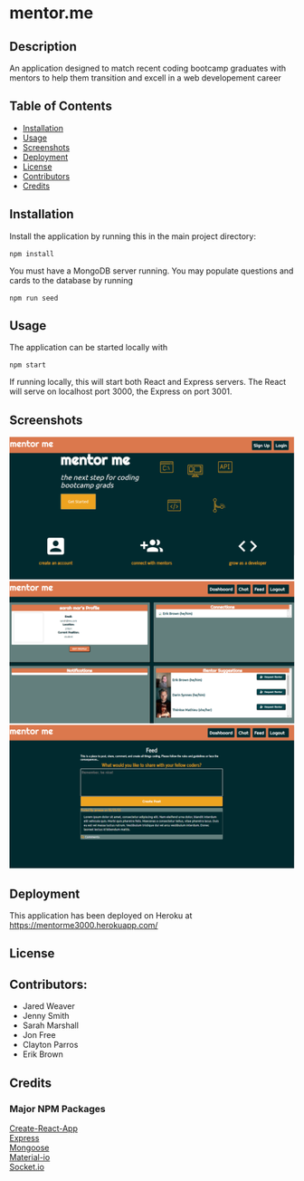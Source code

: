 # mentor.me

## Description 
An application designed to match recent coding bootcamp graduates with mentors to help them transition and excell in a web developement career

## Table of Contents
* [Installation](#Installation)
* [Usage](#Usage)
* [Screenshots](#Screenshots)
* [Deployment](#Deployment)
* [License](#License)
* [Contributors](#Contributors)
* [Credits](#Credits)

## Installation
Install the application by running this in the main project directory:
```
npm install
```

You must have a MongoDB server running. You may populate questions and cards to the database by running
```
npm run seed
```

## Usage
The application can be started locally with
```
npm start
```

If running locally, this will start both React and Express servers. The React will serve on localhost port 3000, the Express on port 3001.


## Screenshots
![Landing Page](assets/images/landingpage.PNG)  
![Dashboard](assets/images/dashboard.PNG)
![Feed](assets/images/feed.PNG)

## Deployment
This application has been deployed on Heroku at https://mentorme3000.herokuapp.com/

## License  


## Contributors:
* Jared Weaver
* Jenny Smith
* Sarah Marshall
* Jon Free
* Clayton Parros
* Erik Brown

## Credits
### Major NPM Packages
[Create-React-App](https://www.npmjs.com/package/create-react-app)  
[Express](https://www.npmjs.com/package/express)  
[Mongoose](https://www.npmjs.com/package/mongoose)  
[Material-io](https://material-ui.com/)  
[Socket.io](https://www.npmjs.com/package/socket.io)  
